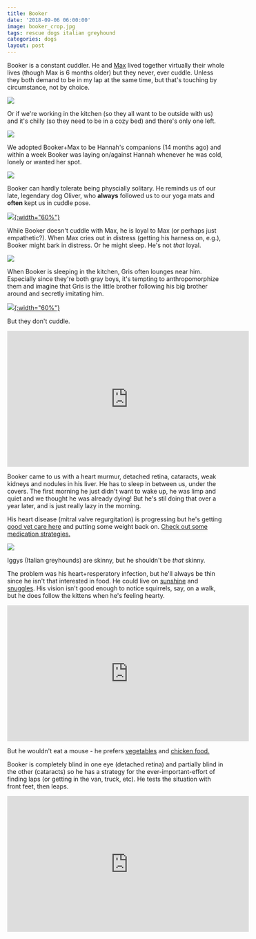 ```yaml
---
title: Booker
date: '2018-09-06 06:00:00'
image: booker_crop.jpg
tags: rescue dogs italian greyhound
categories: dogs
layout: post
---
```


Booker is a constant cuddler. He and [Max](http://reverdecer.annalisagross.com/2018/09/05/max/) lived together virtually their whole lives (though Max is 6 months older) but they never, ever cuddle. Unless they both demand to be in my lap at the same time, but that's touching by circumstance, not by choice.

[![](/images/gray_boys_lap_.jpg)](/images/gray_boys_lap.jpg)

Or if we're working in the kitchen (so they all want to be outside with us) and it's chilly (so they need to be in a cozy bed) and there's only one left.

[![](/images/dog_snuggle_.jpg)](/images/dog_snuggle.jpg)

We adopted Booker+Max to be Hannah's companions (14 months ago) and within a week Booker was laying on/against Hannah whenever he was cold, lonely or wanted her spot.

[![](/images/dogs_kitchen_.jpg)](/images/dogs_kitchen.jpg)

Booker can hardly tolerate being physcially solitary. He reminds us of our late, legendary dog Oliver, who **always** followed us to our yoga mats and **often** kept us in cuddle pose.

[![](/images/childs_pose2_.jpg){:width="60%"}](/images/childs_pose2.jpg)

While Booker doesn't cuddle with Max, he is loyal to Max (or perhaps just empathetic?). When Max cries out in distress (getting his harness on, e.g.), Booker might bark in distress. Or he might sleep. He's not *that* loyal.

[![](/images/gray_boys_.jpg)](/images/gray_boys.jpg)

When Booker is sleeping in the kitchen, Gris often lounges near him. Especially since they're both gray boys, it's tempting to anthropomorphize them and imagine that Gris is the little brother following his big brother around and secretly imitating him.

[![](/images/booker_.jpg){:width="60%"}](/images/booker.jpg)

But they don't cuddle.

<iframe width="560" height="315" src="https://www.youtube-nocookie.com/embed/-X-YZZCONYU" frameborder="0" allow="autoplay; encrypted-media" allowfullscreen></iframe>

Booker came to us with a heart murmur, detached retina, cataracts, weak kidneys and nodules in his liver. He has to sleep in between us, under the covers. The first morning he just didn't want to wake up, he was limp and quiet and we thought he was already dying! But he's stil doing that over a year later, and is just really lazy in the morning.

His heart disease (mitral valve regurgitation) is progressing but he's getting [good vet care here](https://reverdecer.annalisagross.com/2018/08/21/what-40-gets-you-at-the-vet-in-mexico/) and putting some weight back on. [Check out some medication strategies.](https://reverdecer.annalisagross.com/2018/08/18/how-to-get-dogs-to-take-medicine/)

[![](/images/booker_skinny_.jpg)](/images/booker_skinny.jpg)

Iggys (Italian greyhounds) are skinny, but he shouldn't be *that* skinny. 

The problem was his heart+resperatory infection, but he'll always be thin since he isn't that interested in food. He could live on [sunshine](https://www.youtube.com/watch?v=KcIkfEoNH9o) and [snuggles](https://www.youtube.com/watch?v=9q437yOE2GM). His vision isn't good enough to notice squirrels, say, on a walk, but he does follow the kittens when he's feeling hearty.

<iframe width="560" height="315" src="https://www.youtube-nocookie.com/embed/u9B8BEEEyNo" frameborder="0" allow="autoplay; encrypted-media" allowfullscreen></iframe>

But he wouldn't eat a mouse - he prefers [vegetables](https://www.youtube.com/watch?v=rkCpF1BvqlY) and [chicken food.](https://www.youtube.com/watch?v=n14x-JVm6C8)

Booker is completely blind in one eye (detached retina) and partially blind in the other (cataracts) so he has a strategy for the ever-important-effort of finding laps (or getting in the van, truck, etc). He tests the situation with front feet, then leaps.

<iframe width="560" height="315" src="https://www.youtube-nocookie.com/embed/tuIzemKshAg" frameborder="0" allow="autoplay; encrypted-media" allowfullscreen></iframe>